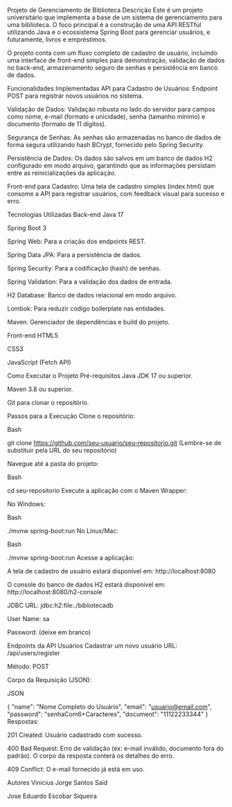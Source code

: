 Projeto de Gerenciamento de Biblioteca
Descrição
Este é um projeto universitário que implementa a base de um sistema de gerenciamento para uma biblioteca. O foco principal é a construção de uma API RESTful utilizando Java e o ecossistema Spring Boot para gerenciar usuários, e futuramente, livros e empréstimos.

O projeto conta com um fluxo completo de cadastro de usuário, incluindo uma interface de front-end simples para demonstração, validação de dados no back-end, armazenamento seguro de senhas e persistência em banco de dados.

Funcionalidades Implementadas
API para Cadastro de Usuários: Endpoint POST para registrar novos usuários no sistema.

Validação de Dados: Validação robusta no lado do servidor para campos como nome, e-mail (formato e unicidade), senha (tamanho mínimo) e documento (formato de 11 dígitos).

Segurança de Senhas: As senhas são armazenadas no banco de dados de forma segura utilizando hash BCrypt, fornecido pelo Spring Security.

Persistência de Dados: Os dados são salvos em um banco de dados H2 configurado em modo arquivo, garantindo que as informações persistam entre as reinicializações da aplicação.

Front-end para Cadastro: Uma tela de cadastro simples (index.html) que consome a API para registrar usuários, com feedback visual para sucesso e erro.

Tecnologias Utilizadas
Back-end
Java 17

Spring Boot 3

Spring Web: Para a criação dos endpoints REST.

Spring Data JPA: Para a persistência de dados.

Spring Security: Para a codificação (hash) de senhas.

Spring Validation: Para a validação dos dados de entrada.

H2 Database: Banco de dados relacional em modo arquivo.

Lombok: Para reduzir código boilerplate nas entidades.

Maven: Gerenciador de dependências e build do projeto.

Front-end
HTML5

CSS3

JavaScript (Fetch API)

Como Executar o Projeto
Pré-requisitos
Java JDK 17 ou superior.

Maven 3.8 ou superior.

Git para clonar o repositório.

Passos para a Execução
Clone o repositório:

Bash

git clone https://github.com/seu-usuario/seu-repositorio.git
(Lembre-se de substituir pela URL do seu repositório)

Navegue até a pasta do projeto:

Bash

cd seu-repositorio
Execute a aplicação com o Maven Wrapper:

No Windows:

Bash

./mvnw spring-boot:run
No Linux/Mac:

Bash

./mvnw spring-boot:run
Acesse a aplicação:

A tela de cadastro de usuário estará disponível em: http://localhost:8080

O console do banco de dados H2 estará disponível em: http://localhost:8080/h2-console

JDBC URL: jdbc:h2:file:./bibliotecadb

User Name: sa

Password: (deixe em branco)

Endpoints da API
Usuários
Cadastrar um novo usuário
URL: /api/users/register

Método: POST

Corpo da Requisição (JSON):

JSON

{
"name": "Nome Completo do Usuário",
"email": "usuario@email.com",
"password": "senhaCom6+Caracteres",
"document": "11122233344"
}
Respostas:

201 Created: Usuário cadastrado com sucesso.

400 Bad Request: Erro de validação (ex: e-mail inválido, documento fora do padrão). O corpo da resposta conterá os detalhes do erro.

409 Conflict: O e-mail fornecido já está em uso.

Autores
Vinicius Jorge Santos Said

Jose Eduardo Escobar Siqueira